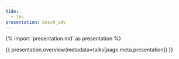 ```yaml
---
hide:
  - toc
presentation: bosch_sdv
---
```


{% import 'presentation.md' as presentation %}

{{ presentation.overview(metadata=talks[page.meta.presentation]) }}

